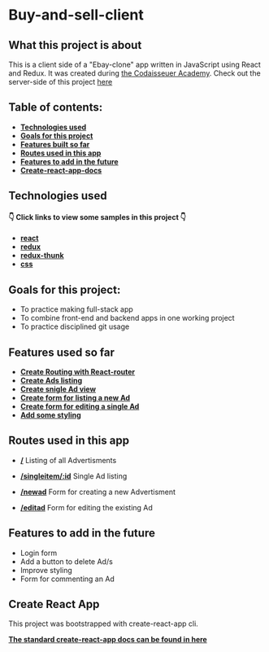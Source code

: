 # Buy-and-sell-client

## What this project is about

This is a client side of a "Ebay-clone" app written in JavaScript using React and Redux.
It was created during [the Codaisseuer Academy](https://codaisseur.com/become-a-developer).
Check out the server-side of this project [here](https://github.com/mnezmah/buy-and-sell-server)

## Table of contents: 

- **[Technologies used](#technologies-used)**
- **[Goals for this project](#goals-for-this-project)**
- **[Features built so far](#features-built-so-far)**
- **[Routes used in this app](#routes-used-in-this-app)**
- **[Features to add in the future](#features-to-add-in-the-future)**
- **[Create-react-app-docs](#create-react-app)**

## Technologies used

#### 👇 Click links to view some samples in this project 👇

- **[react](./src/components/Ads.js)**
- **[redux](./src/reducers/ad.js)**
- **[redux-thunk](./src/actions/ads.js)**
- **[css](./src/components/SingleItemContainer.js)**

## Goals for this project: 
- To practice making full-stack app
- To combine front-end and backend apps in one working project
- To practice disciplined git usage

## Features used so far 
- **[Create Routing with React-router ](./src/App.js)**
- **[Create Ads listing](./src/components/Ads.js)**
- **[Create snigle Ad view](./src/components/SingleItem.js)**
- **[Create form for listing a new Ad](./src/components/NewAdContainer.js)**
- **[Create form for editing a single Ad](./src/components/EditAdContainer.js)**
- **[Add some styling](./src/components/SingleItemContainer.js)**

## Routes used in this app
- **[/](./src/components/Ads.js)**
    Listing of all Advertisments

- **[/singleitem/:id](./src/components/SingleItemContainer.js)**
    Single Ad listing

- **[/newad](./src/components/NewAdContainter.js)**
    Form for creating a new Advertisment
    
- **[/editad](./src/components/EditAdContainer.js)**
    Form for editing the existing Ad

## Features to add in the future
- Login form
- Add a button to delete Ad/s
- Improve styling
- Form for commenting an Ad

## Create React App

This project was bootstrapped with create-react-app cli.

**[The standard create-react-app docs can be found in here](./create-react-app-docs.md)**


